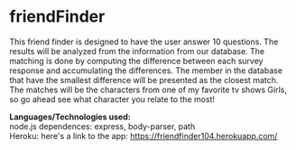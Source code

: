 # friendFinder

This friend finder is designed to have the user answer 10 questions. The results will be analyzed from the information from our database. The matching is done by computing the difference between each survey response and accumulating the differences. The member in the database that have the smallest difference will be presented as the closest match. The matches will be the characters from one of my favorite tv shows Girls, so go ahead see what character you relate to the most! 


<strong>Languages/Technologies used:</strong><br>
node.js dependences: express, body-parser, path <br>
Heroku: here's a link to the app: https://friendfinder104.herokuapp.com/
